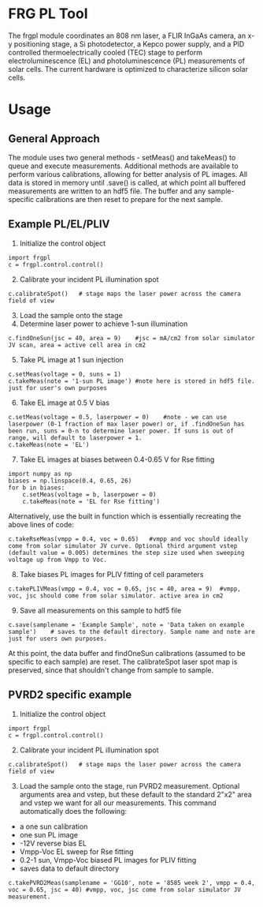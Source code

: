 # FRG PL Tool

The frgpl module coordinates an 808 nm laser, a FLIR InGaAs camera, an x-y positioning stage, a Si photodetector, a Kepco power supply, and a PID controlled thermoelectrically cooled (TEC) stage to perform electroluminescence (EL) and photoluminescence (PL) measurements of solar cells. The current hardware is optimized to characterize silicon solar cells.

# Usage

## General Approach

The module uses two general methods - setMeas() and takeMeas() to queue and execute measurements. Additional methods are available to perform various calibrations, allowing for better analysis of PL images. All data is stored in memory until .save() is called, at which point all buffered measurements are written to an hdf5 file. The buffer and any sample-specific calibrations are then reset to prepare for the next sample.

## Example PL/EL/PLIV 

1. Initialize the control object
```
import frgpl
c = frgpl.control.control()
```
2. Calibrate your incident PL illumination spot
```
c.calibrateSpot()	# stage maps the laser power across the camera field of view
```
3. Load the sample onto the stage
4. Determine laser power to achieve 1-sun illumination
```
c.findOneSun(jsc = 40, area = 9)	#jsc = mA/cm2 from solar simulator JV scan, area = active cell area in cm2
```
5. Take PL image at 1 sun injection
```
c.setMeas(voltage = 0, suns = 1)
c.takeMeas(note = '1-sun PL image')	#note here is stored in hdf5 file. just for user's own purposes
```
6. Take EL image at 0.5 V bias
```
c.setMeas(voltage = 0.5, laserpower = 0)	#note - we can use laserpower (0-1 fraction of max laser power) or, if .findOneSun has been run, suns = 0-n to determine laser power. If suns is out of range, will default to laserpower = 1.
c.takeMeas(note = 'EL')
```
7. Take EL images at biases between 0.4-0.65 V for Rse fitting
```
import numpy as np
biases = np.linspace(0.4, 0.65, 26)
for b in biases:
	c.setMeas(voltage = b, laserpower = 0)
	c.takeMeas(note = 'EL for Rse fitting')
```
Alternatively, use the built in function which is essentially recreating the above lines of code:
```
c.takeRseMeas(vmpp = 0.4, voc = 0.65)	#vmpp and voc should ideally come from solar simulator JV curve. Optional third argument vstep (default value = 0.005) determines the step size used when sweeping voltage up from Vmpp to Voc.
```
8. Take biases PL images for PLIV fitting of cell parameters
```
c.takePLIVMeas(vmpp = 0.4, voc = 0.65, jsc = 40, area = 9)	#vmpp, voc, jsc should come from solar simulator. active area in cm2
```

9. Save all measurements on this sample to hdf5 file
```
c.save(samplename = 'Example Sample', note = 'Data taken on example sample')	# saves to the default directory. Sample name and note are just for users own purposes.
```

At this point, the data buffer and findOneSun calibrations (assumed to be specific to each sample) are reset. The calibrateSpot laser spot map is preserved, since that shouldn't change from sample to sample.

## PVRD2 specific example

1. Initialize the control object
```
import frgpl
c = frgpl.control.control()
```
2. Calibrate your incident PL illumination spot
```
c.calibrateSpot()	# stage maps the laser power across the camera field of view
```
3. Load the sample onto the stage, run PVRD2 measurement. Optional arguments area and vstep, but these default to the standard 2"x2" area and vstep we want for all our measurements. This command automatically does the following:
- a one sun calibration
- one sun PL image
- -12V reverse bias EL
- Vmpp-Voc EL sweep for Rse fitting
- 0.2-1 sun, Vmpp-Voc biased PL images for PLIV fitting
- saves data to default directory
```
c.takePVRD2Meas(samplename = 'GG10', note = '8585 week 2', vmpp = 0.4, voc = 0.65, jsc = 40) #vmpp, voc, jsc come from solar simulator JV measurement.
```
